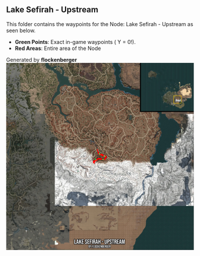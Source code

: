 ## Lake Sefirah - Upstream
This folder contains the waypoints for the Node: Lake Sefirah - Upstream as seen below.

- **Green Points**: Exact in-game waypoints ( Y = 0!).
- **Red Areas**: Entire area of the Node

Generated by **flockenberger**
![by_flockenberger](./Preview.webp)